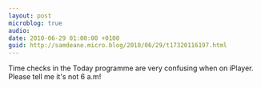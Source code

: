 ```yaml
---
layout: post
microblog: true
audio: 
date: 2010-06-29 01:00:00 +0100
guid: http://samdeane.micro.blog/2010/06/29/t17320116197.html
---
```

Time checks in the Today programme are very confusing when on iPlayer. Please tell me it's not 6 a.m!
